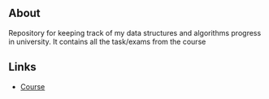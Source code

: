 ## About
Repository for keeping track of my data structures and algorithms progress in university. It contains all the task/exams from the course

## Links
* [Course](https://softuni.bg/trainings/1907/algorithms-march-2018)


